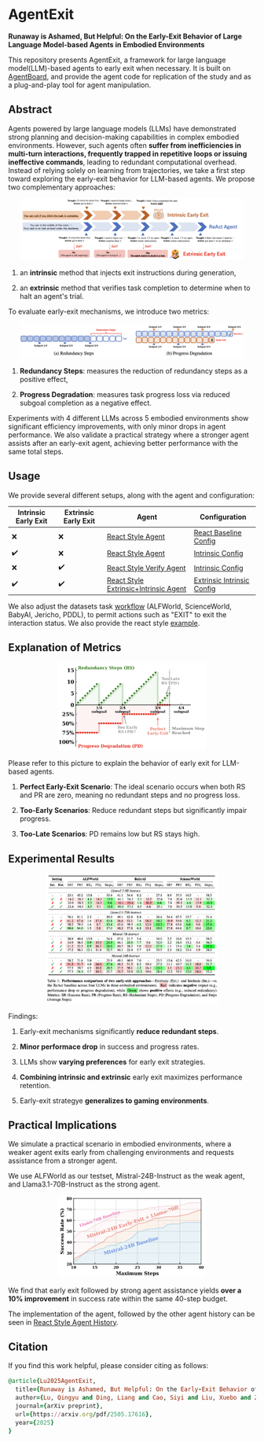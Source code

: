 # AgentExit

<b>Runaway is Ashamed, But Helpful: On the Early-Exit Behavior of Large Language Model-based Agents in Embodied Environments</b>

This repository presents AgentExit, a framework for large language model(LLM)-based agents to early exit when necessary. It is built on [AgentBoard](https://hkust-nlp.github.io/agentboard/), and provide the agent code for replication of the study and as a plug-and-play tool for agent manipulation.

## Abstract

Agents powered by large language models (LLMs) have demonstrated strong planning and decision-making capabilities in complex embodied environments. However, such agents often **suffer from inefficiencies in multi-turn interactions, frequently trapped in repetitive loops or issuing ineffective commands**, leading to redundant computational overhead. Instead of relying solely on learning from trajectories, we take a first step toward exploring the early-exit behavior for LLM-based agents. We propose two complementary approaches: 

<div align="center">
    <img width="90%" alt="image" src="https://github.com/Coldmist-Lu/AgentExit/blob/main/assets/overview.png">
</div>

1. an **intrinsic** method that injects exit instructions during generation,

2. an **extrinsic** method that verifies task completion to determine when to halt an agent's trial.

To evaluate early-exit mechanisms, we introduce two metrics: 

<div align="center">
    <img width="90%" alt="image" src="https://github.com/Coldmist-Lu/AgentExit/blob/main/assets/metrics.png">
</div>

1. **Redundancy Steps**: measures the reduction of redundancy steps as a positive effect,

2. **Progress Degradation**: measures task progress loss via reduced subgoal completion as a negative effect.

Experiments with 4 different LLMs across 5 embodied environments show significant efficiency improvements, with only minor drops in agent performance. We also validate a practical strategy where a stronger agent assists after an early-exit agent, achieving better performance with the same total steps.

## Usage

We provide several different setups, along with the agent and configuration:

| **Intrinsic Early Exit** | **Extrinsic Early Exit** | **Agent** | **Configuration** |
|-------------------------------|---------------------------|----------------------------|-----------------------------|
| ❌ | ❌ | [React Style Agent](./agentboard/agents/react_style_agent.py) | [React Baseline Config](./eval_configs/main_results_all_tasks_lqy_react_baseline.yaml) |
| ✔️ | ❌ | [React Style Agent](./agentboard/agents/react_style_agent.py) | [Intrinsic Config](./eval_configs/main_results_all_tasks_lqy_react_intrinsic.yaml) |
| ❌ | ✔️ | [React Style Verify Agent](./agentboard/agents/react_style_agent_verify.py) | [Intrinsic Config](./eval_configs/main_results_all_tasks_lqy_react_extrinsic.yaml) |
| ✔️ | ✔️ | [React Style Extrinsic+Intrinsic Agent](./agentboard/agents/react_style_agent_extrinsic_intrinsic.py) | [Extrinsic Intrinsic Config](./eval_configs/main_results_all_tasks_lqy_react_extrinsic_intrinsic.yaml) |

We also adjust the datasets task [workflow](./agentboard/tasks/)  (ALFWorld, ScienceWorld, BabyAI, Jericho, PDDL), to permit actions such as "EXIT" to exit the interaction status. We also provide the react style [example](./agentboard/prompts/ReactStyleAgent/). 

## Explanation of Metrics

<div align="center">
    <img width="60%" alt="image" src="https://github.com/Coldmist-Lu/AgentExit/blob/main/assets/interpret-metrics.png">
</div>

Please refer to this picture to explain the behavior of early exit for LLM-based agents.

1. **Perfect Early-Exit Scenario**: The ideal scenario occurs when both RS and PR are zero, meaning no redundant steps and no progress loss.

2. **Too-Early Scenarios**: Reduce redundant steps but significantly impair progress.

3. **Too-Late Scenarios**: PD remains low but RS stays high.

## Experimental Results

<div align="center">
    <img width="70%" alt="image" src="https://github.com/Coldmist-Lu/AgentExit/blob/main/assets/results.png">
</div>

Findings:

1. Early-exit mechanisms significantly **reduce redundant steps**.

2. **Minor performace drop** in success and progress rates.

3. LLMs show **varying preferences** for early exit strategies.

4. **Combining intrinsic and extrinsic** early exit maximizes performance retention.

5. Early-exit strategye **generalizes to gaming environments**.

## Practical Implications

We simulate a practical scenario in embodied environments, where a weaker agent exits early from challenging environments and requests assistance from a stronger agent.

We use ALFWorld as our testset, Mistral-24B-Instruct as the weak agent, and Llama3.1-70B-Instruct as the strong agent.

<div align="center">
    <img width="60%" alt="image" src="https://github.com/Coldmist-Lu/AgentExit/blob/main/assets/practical-implication.png">
</div>

We find that early exit followed by strong agent assistance yields **over a 10% improvement** in success rate within the same 40-step budget.

The implementation of the agent, followed by the other agent history can be seen in [React Style Agent History](./agentboard/agents/react_style_agent_history.py).

## Citation
If you find this work helpful, please consider citing as follows:  

```ruby
@article{Lu2025AgentExit,
  title={Runaway is Ashamed, But Helpful: On the Early-Exit Behavior of Large Language Model-based Agents in Embodied Environments},
  author={Lu, Qingyu and Ding, Liang and Cao, Siyi and Liu, Xuebo and Zhang, Kanjian and Zhang, Jinxia and Tao, Dacheng},
  journal={arXiv preprint},
  url={https://arxiv.org/pdf/2505.17616},
  year={2025}
}
```


